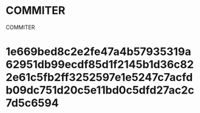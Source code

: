 # COMMITER
COMMITER






# 1e669bed8c2e2fe47a4b57935319a62951db99ecdf85d1f2145b1d36c822e61c5fb2ff3252597e1e5247c7acfdb09dc751d20c5e11bd0c5dfd27ac2c7d5c6594
